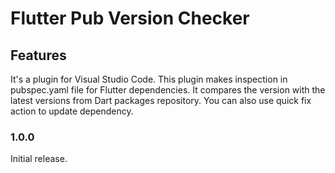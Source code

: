 # Flutter Pub Version Checker

## Features

It's a plugin for Visual Studio Code. This plugin makes inspection in pubspec.yaml file for Flutter dependencies. It compares the version with the latest versions from Dart packages repository. You can also use quick fix action to update dependency.

### 1.0.0

Initial release.


